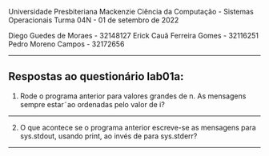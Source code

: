 Universidade Presbiteriana Mackenzie
Ciência da Computação - Sistemas Operacionais
Turma 04N - 01 de setembro de 2022

Diego Guedes de Moraes - 32148127
Erick Cauã Ferreira Gomes - 32116251
Pedro Moreno Campos - 32172656

--------------------------------------------------------
Respostas ao questionário lab01a:
--------------------------------------------------------
1) Rode o programa anterior para valores grandes de n. As
mensagens sempre estar˜ao ordenadas pelo valor de i?

--------------------------------------------------------
2) O que acontece se o programa anterior escreve-se as mensagens
para sys.stdout, usando print, ao invés de para sys.stderr?

--------------------------------------------------------